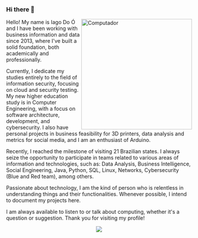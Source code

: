 ### Hi there 👋

<img src="[iago_van_gogh.png](https://github.com/ISDOOS/image_for_repo/blob/main/iago_van_gogh.png)" min-width="300px" max-width="300px" width="300px" align="right" alt="Computador">

<p align="left">
Hello! My name is Iago Do Ó and I have been working with business information and data since 2013, where I've built a solid foundation, both academically and professionally. 

Currently, I dedicate my studies entirely to the field of information security, focusing on cloud and security testing. My new higher education study is in Computer Engineering, with a focus on software architecture, development, and cybersecurity.
I also have personal projects in business feasibility for 3D printers, data analysis and metrics for social media, and I am an enthusiast of Arduino.

Recently, I reached the milestone of visiting 21 Brazilian states.
I always seize the opportunity to participate in teams related to various areas of information and technologies, such as: Data Analysis, Business Intelligence, Social Engineering, Java, Python, SQL, Linux, Networks, Cybersecurity (Blue and Red team), among others.

Passionate about technology, I am the kind of person who is relentless in understanding things and their functionalities.
Whenever possible, I intend to document my projects here.

I am always available to listen to or talk about computing, whether it's a question or suggestion. Thank you for visiting my profile!
</p>


<p align="center">
<a href="https://github.com/anuraghazra/github-readme-stats">
  <img align="center" src="https://github-readme-stats.vercel.app/api/top-langs/?username=ISDOOS&show_icons=true&layout=compact&theme=dark" />
</a> 
</p>


<!--
[![Top Langs](https://github-readme-stats.vercel.app/api/top-langs/?username=ISDOOS&show_icons=true&layout=compact&theme=dark)](https://github.com/anuraghazra/github-readme-stats)

![](https://komarev.com/ghpvc/?username=ISDOOS)


![Anurag's GitHub stats](https://github-readme-stats.vercel.app/api?username=ISDOOS&show_icons=true&theme=dark)

<a href="https://github.com/anuraghazra/github-readme-stats">
  <img align="center" src="https://github-readme-stats.vercel.app/api/pin/?username=anuraghazra&repo=github-readme-stats" />
</a>
<a href="https://github.com/anuraghazra/convoychat">
  <img align="center" src="https://github-readme-stats.vercel.app/api/pin/?username=anuraghazra&repo=convoychat" />
</a> 
-->
